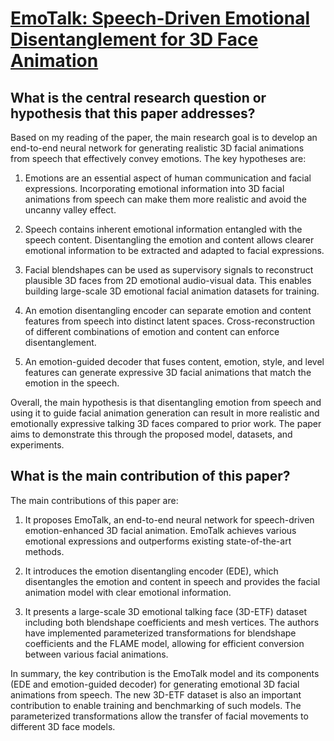 # [EmoTalk: Speech-Driven Emotional Disentanglement for 3D Face Animation](https://arxiv.org/abs/2303.11089)

## What is the central research question or hypothesis that this paper addresses?

 Based on my reading of the paper, the main research goal is to develop an end-to-end neural network for generating realistic 3D facial animations from speech that effectively convey emotions. The key hypotheses are:

1. Emotions are an essential aspect of human communication and facial expressions. Incorporating emotional information into 3D facial animations from speech can make them more realistic and avoid the uncanny valley effect. 

2. Speech contains inherent emotional information entangled with the speech content. Disentangling the emotion and content allows clearer emotional information to be extracted and adapted to facial expressions.

3. Facial blendshapes can be used as supervisory signals to reconstruct plausible 3D faces from 2D emotional audio-visual data. This enables building large-scale 3D emotional facial animation datasets for training.

4. An emotion disentangling encoder can separate emotion and content features from speech into distinct latent spaces. Cross-reconstruction of different combinations of emotion and content can enforce disentanglement. 

5. An emotion-guided decoder that fuses content, emotion, style, and level features can generate expressive 3D facial animations that match the emotion in the speech.

Overall, the main hypothesis is that disentangling emotion from speech and using it to guide facial animation generation can result in more realistic and emotionally expressive talking 3D faces compared to prior work. The paper aims to demonstrate this through the proposed model, datasets, and experiments.


## What is the main contribution of this paper?

 The main contributions of this paper are:

1. It proposes EmoTalk, an end-to-end neural network for speech-driven emotion-enhanced 3D facial animation. EmoTalk achieves various emotional expressions and outperforms existing state-of-the-art methods. 

2. It introduces the emotion disentangling encoder (EDE), which disentangles the emotion and content in speech and provides the facial animation model with clear emotional information.

3. It presents a large-scale 3D emotional talking face (3D-ETF) dataset including both blendshape coefficients and mesh vertices. The authors have implemented parameterized transformations for blendshape coefficients and the FLAME model, allowing for efficient conversion between various facial animations.

In summary, the key contribution is the EmoTalk model and its components (EDE and emotion-guided decoder) for generating emotional 3D facial animations from speech. The new 3D-ETF dataset is also an important contribution to enable training and benchmarking of such models. The parameterized transformations allow the transfer of facial movements to different 3D face models.
